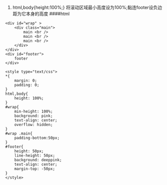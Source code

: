 1. html,body{height:100%;}
将滚动区域最小高度设为100%;黏连footer设负边距为它本身的高度
####html
```$xslt
<div id="wrap" >
    <div class="main">
        main <br />
        main <br />
        main <br />
    </div>
</div>
<div id="footer">
    footer
</div>
```
```$xslt
<style type="text/css">
*{
    margin: 0;
    padding: 0;
}
html,body{
    height: 100%;
}
#wrap{
    min-height: 100%;
    background: pink;
    text-align: center;
    overflow: hidden;
}
#wrap .main{
    padding-bottom:50px;
}
#footer{
    height: 50px;
    line-height: 50px;
    background: deeppink;
    text-align: center;
    margin-top: -50px;
}
</style>
```


